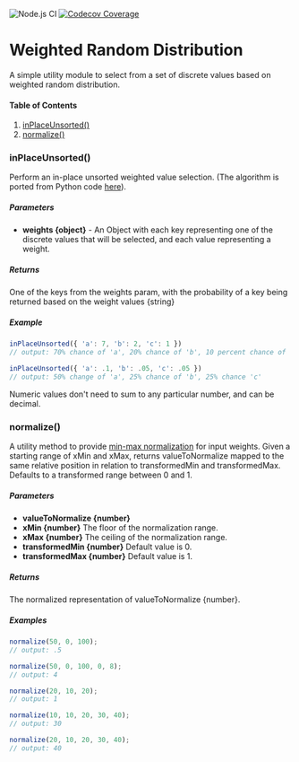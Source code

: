 

![Node.js CI](https://github.com/cnatale/weighted-random-distribution/workflows/Node.js%20CI/badge.svg)
[![Codecov Coverage](https://img.shields.io/codecov/c/github/cnatale/weighted-random-distribution/coverage.svg?style=flat-square)](https://codecov.io/gh/cnatale/weighted-random-distribution/)
# Weighted Random Distribution
A simple utility module to select from a set of discrete values based on weighted random distribution.

#### Table of Contents
1. [inPlaceUnsorted()](#inPlaceUnsorted)
2. [normalize()](#normalize)

### inPlaceUnsorted()

Perform an in-place unsorted weighted value selection. (The algorithm is ported from Python code [here](https://www.electricmonk.nl/log/2009/12/23/weighted-random-distribution/)).

##### Parameters

* **weights {object}** - An Object with each key representing one of the discrete values that will be selected, and each value representing a weight.

##### Returns
One of the keys from the weights param, with the probability of a key being returned based on the weight values {string}

##### Example
```javascript
inPlaceUnsorted({ 'a': 7, 'b': 2, 'c': 1 })
// output: 70% chance of 'a', 20% chance of 'b', 10 percent chance of 'c'

inPlaceUnsorted({ 'a': .1, 'b': .05, 'c': .05 })
// output: 50% change of 'a', 25% chance of 'b', 25% chance 'c'
```

Numeric values don't need to sum to any particular number, and can be decimal.

### normalize()

A utility method to provide [min-max normalization](https://en.wikipedia.org/wiki/Feature_scaling#Rescaling_(min-max_normalization)) for input weights. Given a starting range of xMin and xMax, returns valueToNormalize mapped to the same relative position in relation to transformedMin and transformedMax. Defaults to a transformed range between 0 and 1.

##### Parameters

 * **valueToNormalize {number}**
 * **xMin {number}** The floor of the normalization range.
 * **xMax {number}** The ceiling of the normalization range.
 * **transformedMin {number}** Default value is 0.
 * **transformedMax {number}** Default value is 1.

##### Returns
The normalized representation of valueToNormalize {number}.

##### Examples
```javascript
normalize(50, 0, 100);
// output: .5

normalize(50, 0, 100, 0, 8);
// output: 4

normalize(20, 10, 20);
// output: 1

normalize(10, 10, 20, 30, 40);
// output: 30

normalize(20, 10, 20, 30, 40);
// output: 40
```
